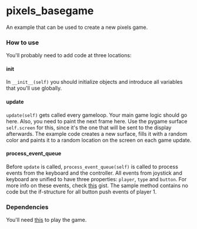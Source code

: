 # pixels_basegame
An example that can be used to create a new pixels game.

### How to use
You'll probably need to add code at three locations:

#### init
In `__init__(self)` you should initialize objects and introduce all variables that you'll use globally. 

#### update
`update(self)` gets called every gameloop. Your main game logic should go here. Also, you need to paint the next frame here. Use the pygame surface `self.screen` for this, since it's the one that will be sent to the display afterwards. The example code creates a new surface, fills it with a random color and paints it to a random location on the screen on each game update.

#### process_event_queue
Before `update` is called, `process_event_queue(self)` is called to process events from the keyboard and the controller. All events from joystick and keyboard are unified to have three properties: `player`, `type` and `button`. For more info on these events, check [this](https://gist.github.com/jh0ker/8a63a66d368d7b48c89d) gist. The sample method contains no code but the if-structure for all button push events of player 1.

### Dependencies
You'll need [this](https://github.com/HackerspaceBremen/pygame-ledpixels) to play the game. 
